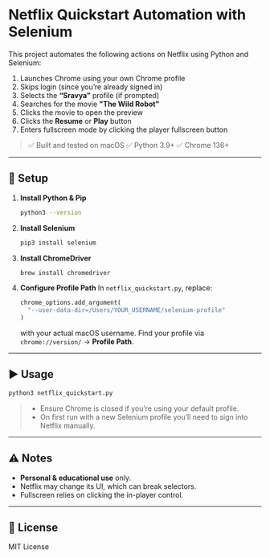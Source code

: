 # Netflix Quickstart Automation with Selenium

This project automates the following actions on Netflix using Python and Selenium:

1. Launches Chrome using your own Chrome profile
2. Skips login (since you’re already signed in)
3. Selects the **“Sravya”** profile (if prompted)
4. Searches for the movie **"The Wild Robot"**
5. Clicks the movie to open the preview
6. Clicks the **Resume** or **Play** button
7. Enters fullscreen mode by clicking the player fullscreen button

> ✅ Built and tested on macOS ✅ Python 3.9+ ✅ Chrome 136+

---

## 🔧 Setup

1. **Install Python & Pip**

   ```bash
   python3 --version
   ```

2. **Install Selenium**

   ```bash
   pip3 install selenium
   ```

3. **Install ChromeDriver**

   ```bash
   brew install chromedriver
   ```

4. **Configure Profile Path**
   In `netflix_quickstart.py`, replace:

   ```python
   chrome_options.add_argument(
     "--user-data-dir=/Users/YOUR_USERNAME/selenium-profile"
   )
   ```

   with your actual macOS username.
   Find your profile via `chrome://version/` → **Profile Path**.

---

## ▶️ Usage

```bash
python3 netflix_quickstart.py
```

> * Ensure Chrome is closed if you’re using your default profile.
> * On first run with a new Selenium profile you’ll need to sign into Netflix manually.

---

## ⚠️ Notes

* **Personal & educational use** only.
* Netflix may change its UI, which can break selectors.
* Fullscreen relies on clicking the in-player control.

---

## 📄 License

MIT License
